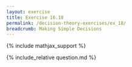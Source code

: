 ```yaml
---
layout: exercise
title: Exercise 16.18
permalink: /decision-theory-exercises/ex_18/
breadcrumb: Making Simple Decisions
---
```


{% include mathjax_support %}

<div><i class="arrow-up loader" data-chapter="decision-theory-exercises" data-exercise="ex_18" data-rating="0"></i></div>
{% include_relative question.md %}
